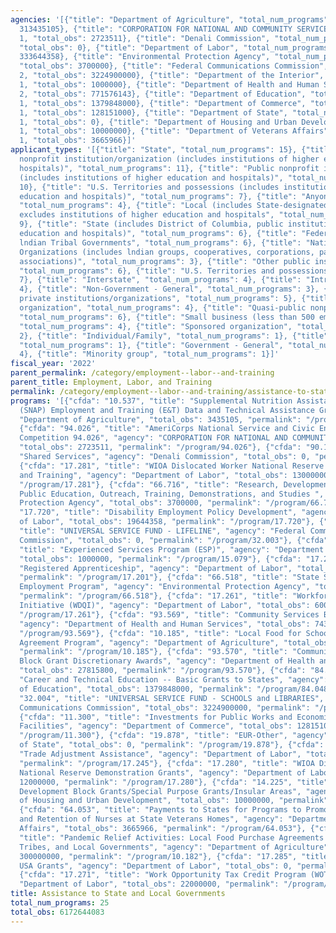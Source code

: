 ```yaml
---
agencies: '[{"title": "Department of Agriculture", "total_num_programs": 3, "total_obs":
  313435105}, {"title": "CORPORATION FOR NATIONAL AND COMMUNITY SERVICE", "total_num_programs":
  1, "total_obs": 2723511}, {"title": "Denali Commission", "total_num_programs": 1,
  "total_obs": 0}, {"title": "Department of Labor", "total_num_programs": 8, "total_obs":
  333644358}, {"title": "Environmental Protection Agency", "total_num_programs": 2,
  "total_obs": 3700000}, {"title": "Federal Communications Commission", "total_num_programs":
  2, "total_obs": 3224900000}, {"title": "Department of the Interior", "total_num_programs":
  1, "total_obs": 1000000}, {"title": "Department of Health and Human Services", "total_num_programs":
  2, "total_obs": 771576143}, {"title": "Department of Education", "total_num_programs":
  1, "total_obs": 1379848000}, {"title": "Department of Commerce", "total_num_programs":
  1, "total_obs": 128151000}, {"title": "Department of State", "total_num_programs":
  1, "total_obs": 0}, {"title": "Department of Housing and Urban Development", "total_num_programs":
  1, "total_obs": 10000000}, {"title": "Department of Veterans Affairs", "total_num_programs":
  1, "total_obs": 3665966}]'
applicant_types: '[{"title": "State", "total_num_programs": 15}, {"title": "Private
  nonprofit institution/organization (includes institutions of higher education and
  hospitals)", "total_num_programs": 11}, {"title": "Public nonprofit institution/organization
  (includes institutions of higher education and hospitals)", "total_num_programs":
  10}, {"title": "U.S. Territories and possessions (includes institutions of higher
  education and hospitals)", "total_num_programs": 7}, {"title": "Anyone/general public",
  "total_num_programs": 4}, {"title": "Local (includes State-designated lndian Tribes,
  excludes institutions of higher education and hospitals", "total_num_programs":
  9}, {"title": "State (includes District of Columbia, public institutions of higher
  education and hospitals)", "total_num_programs": 6}, {"title": "Federally Recognized
  lndian Tribal Governments", "total_num_programs": 6}, {"title": "Native American
  Organizations (includes lndian groups, cooperatives, corporations, partnerships,
  associations)", "total_num_programs": 3}, {"title": "Other public institution/organization",
  "total_num_programs": 6}, {"title": "U.S. Territories and possessions", "total_num_programs":
  7}, {"title": "Interstate", "total_num_programs": 4}, {"title": "Intrastate", "total_num_programs":
  4}, {"title": "Non-Government - General", "total_num_programs": 3}, {"title": "Other
  private institutions/organizations", "total_num_programs": 5}, {"title": "Profit
  organization", "total_num_programs": 4}, {"title": "Quasi-public nonprofit institution/organization",
  "total_num_programs": 6}, {"title": "Small business (less than 500 employees)",
  "total_num_programs": 4}, {"title": "Sponsored organization", "total_num_programs":
  2}, {"title": "Individual/Family", "total_num_programs": 1}, {"title": "Federal",
  "total_num_programs": 1}, {"title": "Government - General", "total_num_programs":
  4}, {"title": "Minority group", "total_num_programs": 1}]'
fiscal_year: '2022'
parent_permalink: /category/employment--labor--and-training
parent_title: Employment, Labor, and Training
permalink: /category/employment--labor--and-training/assistance-to-state-and-local-governments
programs: '[{"cfda": "10.537", "title": "Supplemental Nutrition Assistance Program
  (SNAP) Employment and Training (E&T) Data and Technical Assistance Grants", "agency":
  "Department of Agriculture", "total_obs": 3435105, "permalink": "/program/10.537"},
  {"cfda": "94.026", "title": "AmeriCorps National Service and Civic Engagement Research
  Competition 94.026", "agency": "CORPORATION FOR NATIONAL AND COMMUNITY SERVICE",
  "total_obs": 2723511, "permalink": "/program/94.026"}, {"cfda": "90.199", "title":
  "Shared Services", "agency": "Denali Commission", "total_obs": 0, "permalink": "/program/90.199"},
  {"cfda": "17.281", "title": "WIOA Dislocated Worker National Reserve Technical Assistance
  and Training", "agency": "Department of Labor", "total_obs": 13000000, "permalink":
  "/program/17.281"}, {"cfda": "66.716", "title": "Research, Development, Monitoring,
  Public Education, Outreach, Training, Demonstrations, and Studies ", "agency": "Environmental
  Protection Agency", "total_obs": 3700000, "permalink": "/program/66.716"}, {"cfda":
  "17.720", "title": "Disability Employment Policy Development", "agency": "Department
  of Labor", "total_obs": 19644358, "permalink": "/program/17.720"}, {"cfda": "32.003",
  "title": "UNIVERSAL SERVICE FUND - LIFELINE", "agency": "Federal Communications
  Commission", "total_obs": 0, "permalink": "/program/32.003"}, {"cfda": "15.079",
  "title": "Experienced Services Program (ESP)", "agency": "Department of the Interior",
  "total_obs": 1000000, "permalink": "/program/15.079"}, {"cfda": "17.201", "title":
  "Registered Apprenticeship", "agency": "Department of Labor", "total_obs": 37000000,
  "permalink": "/program/17.201"}, {"cfda": "66.518", "title": "State Senior Environmental
  Employment Program", "agency": "Environmental Protection Agency", "total_obs": 0,
  "permalink": "/program/66.518"}, {"cfda": "17.261", "title": "Workforce Data Quality
  Initiative (WDQI)", "agency": "Department of Labor", "total_obs": 6000000, "permalink":
  "/program/17.261"}, {"cfda": "93.569", "title": "Community Services Block Grant",
  "agency": "Department of Health and Human Services", "total_obs": 743760343, "permalink":
  "/program/93.569"}, {"cfda": "10.185", "title": "Local Food for Schools Cooperative
  Agreement Program", "agency": "Department of Agriculture", "total_obs": 10000000,
  "permalink": "/program/10.185"}, {"cfda": "93.570", "title": "Community Services
  Block Grant Discretionary Awards", "agency": "Department of Health and Human Services",
  "total_obs": 27815800, "permalink": "/program/93.570"}, {"cfda": "84.048", "title":
  "Career and Technical Education -- Basic Grants to States", "agency": "Department
  of Education", "total_obs": 1379848000, "permalink": "/program/84.048"}, {"cfda":
  "32.004", "title": "UNIVERSAL SERVICE FUND - SCHOOLS and LIBRARIES", "agency": "Federal
  Communications Commission", "total_obs": 3224900000, "permalink": "/program/32.004"},
  {"cfda": "11.300", "title": "Investments for Public Works and Economic Development
  Facilities", "agency": "Department of Commerce", "total_obs": 128151000, "permalink":
  "/program/11.300"}, {"cfda": "19.878", "title": "EUR-Other", "agency": "Department
  of State", "total_obs": 0, "permalink": "/program/19.878"}, {"cfda": "17.245", "title":
  "Trade Adjustment Assistance", "agency": "Department of Labor", "total_obs": 224000000,
  "permalink": "/program/17.245"}, {"cfda": "17.280", "title": "WIOA Dislocated Worker
  National Reserve Demonstration Grants", "agency": "Department of Labor", "total_obs":
  12000000, "permalink": "/program/17.280"}, {"cfda": "14.225", "title": "Community
  Development Block Grants/Special Purpose Grants/Insular Areas", "agency": "Department
  of Housing and Urban Development", "total_obs": 10000000, "permalink": "/program/14.225"},
  {"cfda": "64.053", "title": "Payments to States for Programs to Promote the Hiring
  and Retention of Nurses at State Veterans Homes", "agency": "Department of Veterans
  Affairs", "total_obs": 3665966, "permalink": "/program/64.053"}, {"cfda": "10.182",
  "title": "Pandemic Relief Activities: Local Food Purchase Agreements with States,
  Tribes, and Local Governments", "agency": "Department of Agriculture", "total_obs":
  300000000, "permalink": "/program/10.182"}, {"cfda": "17.285", "title": "Apprenticeship
  USA Grants", "agency": "Department of Labor", "total_obs": 0, "permalink": "/program/17.285"},
  {"cfda": "17.271", "title": "Work Opportunity Tax Credit Program (WOTC) ", "agency":
  "Department of Labor", "total_obs": 22000000, "permalink": "/program/17.271"}]'
title: Assistance to State and Local Governments
total_num_programs: 25
total_obs: 6172644083
---
```

